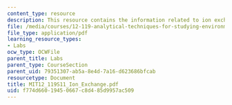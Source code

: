 ```yaml
---
content_type: resource
description: This resource contains the information related to ion exchange chromatography.
file: /media/courses/12-119-analytical-techniques-for-studying-environmental-and-geologic-samples-spring-2011/f774d66019450667c8d485d9957ac509_MIT12_119S11_Ion_Exchange.pdf
file_type: application/pdf
learning_resource_types:
- Labs
ocw_type: OCWFile
parent_title: Labs
parent_type: CourseSection
parent_uid: 79351307-ab5a-8e4d-7a16-d623686bfcab
resourcetype: Document
title: MIT12_119S11_Ion_Exchange.pdf
uid: f774d660-1945-0667-c8d4-85d9957ac509
---
```

